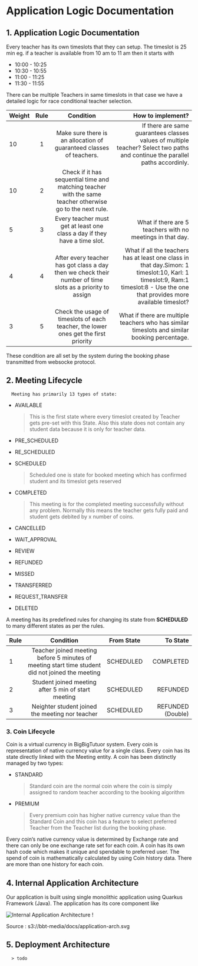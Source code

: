 # Application Logic Documentation 


## 1. Application Logic Documentation

 Every teacher has its own timeslots that they can setup. The timeslot is 25 min eg. if a teacher is available from 10 am to 11 am then it starts with 


   - 10:00 - 10:25 
   - 10:30 - 10:55
   - 11:00 - 11:25
   - 11:30 - 11:55

There can be multiple Teachers in same timeslots in that case we have a detailed logic for race conditional teacher selection.


| Weight     | Rule | Condition     | How to implement?     |
| :---        |    :----:   |  :----:       |---: |
| 10    | 1    | Make sure there is an allocation of guaranteed classes of teachers.  |If there are same guarantees classes values of multiple teacher?  Select two paths and continue the parallel paths accordinly.|
| 10      | 2       | Check if it  has sequential time and matching teacher with the same teacher otherwise go to the next rule.   | 
| 5      | 3       | Every teacher must get at least one class a day if they have a time slot.|What if there are 5 teachers with no meetings in that day.|
|4|4|After every teacher has got class a day then we check their number of time slots as a priority to assign|What if all the teachers has at least one class in that day.Simon: 1 timeslot:10, Karl: 1 timeslot:9, Ram:1 timeslot:8 - Use the one that provides more available timeslot?|
|3|5|Check the usage of timeslots of each teacher, the lower ones get the first priority|What if there are multiple teachers who has similar timeslots and similar booking percentage.|

These condition are all set by the system during the booking phase transmitted from websocke protocol. 

## 2. Meeting Lifecycle
      Meeting has primarily 13 types of state:



- AVAILABLE

   >This is the first state where every timeslot created by Teacher gets pre-set with this State. Also this state does not contain any student data because it is only for teacher data.

- PRE_SCHEDULED
- RE_SCHEDULED
- SCHEDULED
   >Scheduled one is state for booked meeting which has confirmed student and its timeslot gets reserved
- COMPLETED
   >This meeting is for the completed meeting successfully without any problem. Normally this means the teacher gets fully paid and student gets debited by x number of coins.
- CANCELLED
- WAIT_APPROVAL
- REVIEW
- REFUNDED
- MISSED
- TRANSFERRED
- REQUEST_TRANSFER
- DELETED

A meeting has its predefined rules for changing its state from  **SCHEDULED** to many different states as per the rules.


| Rule      | Condition | From State    |To State|
| :---        |    :----:   | :----: |    ---: |
| 1     | Teacher joined meeting before 5 minutes of meeting start time student did not joined the meeting       | SCHEDULED   | COMPLETED   |
| 2   | Student joined meeting after 5 min of start meeting       | SCHEDULED      | REFUNDED|
| 3   | Neighter student joined the meeting nor teacher        | SCHEDULED      | REFUNDED (Double)|


### 3. Coin Lifecycle

 Coin is a virtual currency in BigBigTutuor system. Every coin is representation of native currency value for a single class. Every coin has its state directly linked with the Meeting entity. A coin has been distinctly managed by two types:
    
- STANDARD
      
   >Standard coin are the normal coin where the coin is simply  assigned to random teacher according to the booking algorithm
   
- PREMIUM
    >Every premium coin has higher native currency value than the Standard Coin and this coin has a feature to select preferred Teacher from the Teacher list during the booking phase. 

Every coin‘s native currency value is determined by Exchange rate and there can only be one exchange rate set for each coin. A coin has its own hash code which makes it unique and spendable to preferred user. The spend of coin is mathematically calculated by using Coin history data.  There are more than one history for each coin. 


## 4. Internal Application Architecture
   
   Our application is built using single monolithic application using Quarkus Framework (Java). The application has its core component like

![Internal Application Architecture
!](internal.svg "Internal Application Architecture
")







Source : s3://bbt-media/docs/application-arch.svg

## 5. Deployment Architecture
      > todo

